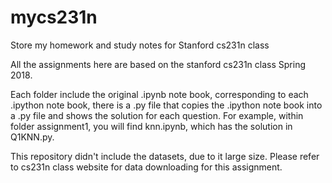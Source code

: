 # mycs231n
Store my homework and study notes for Stanford cs231n class

All the assignments here are based on the stanford cs231n class Spring 2018. 

Each folder include the original .ipynb note book, corresponding to each .ipython note book, there is a .py file that copies the .ipython note book into a .py file and shows the solution for each question.
For example, within folder assignment1, you will find knn.ipynb, which has the solution in Q1KNN.py. 

This repository didn't include the datasets, due to it large size. Please refer to cs231n class website for data downloading for this assignment.



